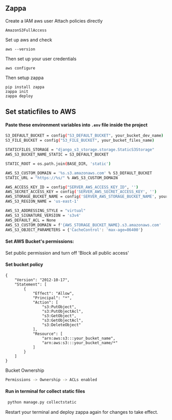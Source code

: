 ## Zappa

Create a IAM aws user 
Attach policies directly
```
AmazonS3FullAccess
```
Set up aws and check 
```
aws --version
```
Then set up your user credentials
```
aws configure
```
Then setup zappa
```
pip install zappa
zappa init
zappa deploy
```

## Set staticfiles to AWS
#### Paste these environment variables into `.env` file inside the project

```sh
S3_DEFAULT_BUCKET = config("S3_DEFAULT_BUCKET", your_bucket_dev_name)
S3_FILE_BUCKET = config("S3_FILE_BUCKET", your_bucket_files_name)

STATICFILES_STORAGE = "django_s3_storage.storage.StaticS3Storage"
AWS_S3_BUCKET_NAME_STATIC = S3_DEFAULT_BUCKET

STATIC_ROOT = os.path.join(BASE_DIR, 'static')

AWS_S3_CUSTOM_DOMAIN = '%s.s3.amazonaws.com' % S3_DEFAULT_BUCKET
STATIC_URL = "https://%s/" % AWS_S3_CUSTOM_DOMAIN

AWS_ACCESS_KEY_ID = config("SERVER_AWS_ACCESS_KEY_ID", '')
AWS_SECRET_ACCESS_KEY = config('SERVER_AWS_SECRET_ACCESS_KEY', '')
AWS_STORAGE_BUCKET_NAME = config('SERVER_AWS_STORAGE_BUCKET_NAME', your_bucket_dev_name)
AWS_S3_REGION_NAME = 'us-east-1'

AWS_S3_ADDRESSING_STYLE = "virtual"
AWS_S3_SIGNATURE_VERSION = 's3v4'
AWS_DEFAULT_ACL = None
AWS_S3_CUSTOM_DOMAIN = f'{AWS_STORAGE_BUCKET_NAME}.s3.amazonaws.com'
AWS_S3_OBJECT_PARAMETERS = {'CacheControl': 'max-age=86400'}
```
#### Set AWS Bucket's permissions: 
Set public permission and turn off 'Block all public access'
#### Set bucket policy
```
{
    "Version": "2012-10-17",
    "Statement": [
        {
            "Effect": "Allow",
            "Principal": "*",
            "Action": [
                "s3:PutObject",
                "s3:PutObjectAcl",
                "s3:GetObject",
                "s3:GetObjectAcl",
                "s3:DeleteObject"
            ],
            "Resource": [
                "arn:aws:s3:::your_bucket_name",
                "arn:aws:s3:::your_bucket_name/*"
            ]
        }
    ]
}
```
Bucket Ownership
```sh
Permissions -> Ownership -> ACLs enabled 
```
#### Run in terminal for collect static files
```sh
 python manage.py collectstatic
```
Restart your terminal and deploy zappa again for changes to take effect.